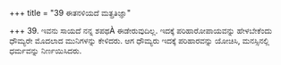 +++
title = "39 ಈತನಳಿಯದೆ ಮತ್ಪ್ರತಿಜ್ಞಾ"

+++
39. ಇವನು ಸಾಯದೆ ನನ್ನ ಶಪಥÀ ಈಡೇರುವುದಿಲ್ಲ. ಇದಕ್ಕೆ ಪರಿಹಾರೋಪಾಯವನ್ನು ಹೇಳಬೇಕೆಂದು ಧೌಮ್ಯರೇ ಮೊದಲಾದ ಮುನಿಗಳನ್ನು ಕೇಳಿದರು. ಆಗ ಧೌಮ್ಯರು ಇದಕ್ಕೆ ಪರಿಹಾರವನ್ನು ಯೋಚಿಸಿ, ಮನಸ್ಸಿನಲ್ಲಿ ಧರ್ಮವನ್ನು ನಿರ್ಣಯಿಸಿದರು.